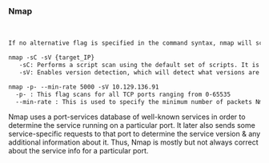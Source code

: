 ### Nmap
<br>

```diff
If no alternative flag is specified in the command syntax, nmap will scan the most common 1000 TCP ports for active services.

nmap -sC -sV {target_IP}
   -sC: Performs a script scan using the default set of scripts. It is equivalent to --script=default. Some of the scripts in this category are considered intrusive and should not be run against a target network without permission.
   -sV: Enables version detection, which will detect what versions are running on what port.

nmap -p- --min-rate 5000 -sV 10.129.136.91
  -p- : This flag scans for all TCP ports ranging from 0-65535
  --min-rate : This is used to specify the minimum number of packets Nmap should send per second; it speeds up the scan as the number goes higher
```

Nmap uses a port-services database of well-known services in order to determine the service
running on a particular port. It later also sends some service-specific requests to that port to
determine the service version & any additional information about it.
Thus, Nmap is mostly but not always correct about the service info for a particular port.
